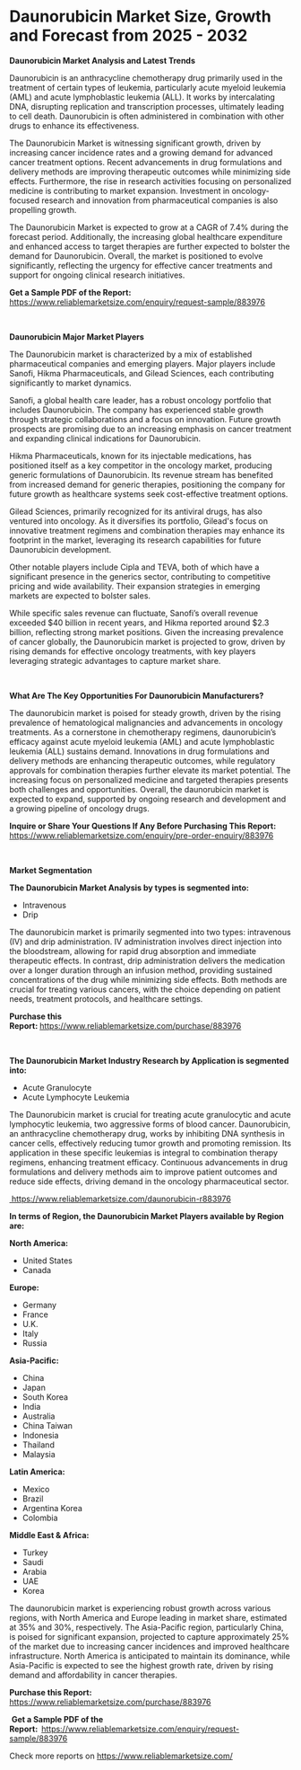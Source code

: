 <p><h1>Daunorubicin Market Size, Growth and Forecast from 2025 - 2032</h1></p><p><strong>Daunorubicin Market Analysis and Latest Trends</strong></p>
<p><p>Daunorubicin is an anthracycline chemotherapy drug primarily used in the treatment of certain types of leukemia, particularly acute myeloid leukemia (AML) and acute lymphoblastic leukemia (ALL). It works by intercalating DNA, disrupting replication and transcription processes, ultimately leading to cell death. Daunorubicin is often administered in combination with other drugs to enhance its effectiveness.</p><p>The Daunorubicin Market is witnessing significant growth, driven by increasing cancer incidence rates and a growing demand for advanced cancer treatment options. Recent advancements in drug formulations and delivery methods are improving therapeutic outcomes while minimizing side effects. Furthermore, the rise in research activities focusing on personalized medicine is contributing to market expansion. Investment in oncology-focused research and innovation from pharmaceutical companies is also propelling growth.</p><p>The Daunorubicin Market is expected to grow at a CAGR of 7.4% during the forecast period. Additionally, the increasing global healthcare expenditure and enhanced access to target therapies are further expected to bolster the demand for Daunorubicin. Overall, the market is positioned to evolve significantly, reflecting the urgency for effective cancer treatments and support for ongoing clinical research initiatives.</p></p>
<p><strong>Get a Sample PDF of the Report:&nbsp;</strong> <a href="https://www.reliablemarketsize.com/enquiry/request-sample/883976?utm_campaign=2640&utm_medium=2&utm_source=Github&utm_content=ia&utm_term=08032025&utm_id=daunorubicin">https://www.reliablemarketsize.com/enquiry/request-sample/883976</a></p>
<p>&nbsp;</p>
<p><strong>Daunorubicin Major Market Players</strong></p>
<p><p>The Daunorubicin market is characterized by a mix of established pharmaceutical companies and emerging players. Major players include Sanofi, Hikma Pharmaceuticals, and Gilead Sciences, each contributing significantly to market dynamics.</p><p>Sanofi, a global health care leader, has a robust oncology portfolio that includes Daunorubicin. The company has experienced stable growth through strategic collaborations and a focus on innovation. Future growth prospects are promising due to an increasing emphasis on cancer treatment and expanding clinical indications for Daunorubicin.</p><p>Hikma Pharmaceuticals, known for its injectable medications, has positioned itself as a key competitor in the oncology market, producing generic formulations of Daunorubicin. Its revenue stream has benefited from increased demand for generic therapies, positioning the company for future growth as healthcare systems seek cost-effective treatment options.</p><p>Gilead Sciences, primarily recognized for its antiviral drugs, has also ventured into oncology. As it diversifies its portfolio, Gilead's focus on innovative treatment regimens and combination therapies may enhance its footprint in the market, leveraging its research capabilities for future Daunorubicin development.</p><p>Other notable players include Cipla and TEVA, both of which have a significant presence in the generics sector, contributing to competitive pricing and wide availability. Their expansion strategies in emerging markets are expected to bolster sales.</p><p>While specific sales revenue can fluctuate, Sanofi’s overall revenue exceeded $40 billion in recent years, and Hikma reported around $2.3 billion, reflecting strong market positions. Given the increasing prevalence of cancer globally, the Daunorubicin market is projected to grow, driven by rising demands for effective oncology treatments, with key players leveraging strategic advantages to capture market share.</p></p>
<p>&nbsp;</p>
<p><strong>What Are The Key Opportunities For Daunorubicin Manufacturers?</strong></p>
<p><p>The daunorubicin market is poised for steady growth, driven by the rising prevalence of hematological malignancies and advancements in oncology treatments. As a cornerstone in chemotherapy regimens, daunorubicin’s efficacy against acute myeloid leukemia (AML) and acute lymphoblastic leukemia (ALL) sustains demand. Innovations in drug formulations and delivery methods are enhancing therapeutic outcomes, while regulatory approvals for combination therapies further elevate its market potential. The increasing focus on personalized medicine and targeted therapies presents both challenges and opportunities. Overall, the daunorubicin market is expected to expand, supported by ongoing research and development and a growing pipeline of oncology drugs.</p></p>
<p><strong>Inquire or Share Your Questions If Any Before Purchasing This Report:</strong> <a href="https://www.reliablemarketsize.com/enquiry/pre-order-enquiry/883976?utm_campaign=2640&utm_medium=2&utm_source=Github&utm_content=ia&utm_term=08032025&utm_id=daunorubicin">https://www.reliablemarketsize.com/enquiry/pre-order-enquiry/883976</a></p>
<p>&nbsp;</p>
<p><strong>Market Segmentation</strong></p>
<p><strong>The Daunorubicin Market Analysis by types is segmented into:</strong></p>
<p><ul><li>Intravenous</li><li>Drip</li></ul></p>
<p><p>The daunorubicin market is primarily segmented into two types: intravenous (IV) and drip administration. IV administration involves direct injection into the bloodstream, allowing for rapid drug absorption and immediate therapeutic effects. In contrast, drip administration delivers the medication over a longer duration through an infusion method, providing sustained concentrations of the drug while minimizing side effects. Both methods are crucial for treating various cancers, with the choice depending on patient needs, treatment protocols, and healthcare settings.</p></p>
<p><strong>Purchase this Report:&nbsp;</strong><a href="https://www.reliablemarketsize.com/purchase/883976?utm_campaign=2640&utm_medium=2&utm_source=Github&utm_content=ia&utm_term=08032025&utm_id=daunorubicin">https://www.reliablemarketsize.com/purchase/883976</a></p>
<p>&nbsp;</p>
<p><strong>The Daunorubicin Market Industry Research by Application is segmented into:</strong></p>
<p><ul><li>Acute Granulocyte</li><li>Acute Lymphocyte Leukemia</li></ul></p>
<p><p>The Daunorubicin market is crucial for treating acute granulocytic and acute lymphocytic leukemia, two aggressive forms of blood cancer. Daunorubicin, an anthracycline chemotherapy drug, works by inhibiting DNA synthesis in cancer cells, effectively reducing tumor growth and promoting remission. Its application in these specific leukemias is integral to combination therapy regimens, enhancing treatment efficacy. Continuous advancements in drug formulations and delivery methods aim to improve patient outcomes and reduce side effects, driving demand in the oncology pharmaceutical sector.</p></p>
<p><a href="https://www.reliablemarketsize.com/daunorubicin-r883976?utm_campaign=2640&utm_medium=2&utm_source=Github&utm_content=ia&utm_term=08032025&utm_id=daunorubicin">&nbsp;https://www.reliablemarketsize.com/daunorubicin-r883976</a></p>
<p><strong>In terms of Region, the Daunorubicin Market Players available by Region are:</strong></p>
<p>
    <p> <strong> North America: </strong>
        <ul>
            <li>United States</li>
            <li>Canada</li>
        </ul>
        </p> 
    <p> <strong> Europe: </strong>
        <ul>
            <li>Germany</li>
            <li>France</li>
            <li>U.K.</li>
            <li>Italy</li>
            <li>Russia</li>
        </ul>
        </p> 
    <p> <strong> Asia-Pacific: </strong>
        <ul>
            <li>China</li>
            <li>Japan</li>
            <li>South Korea</li>
            <li>India</li>
            <li>Australia</li>
            <li>China Taiwan</li>
            <li>Indonesia</li>
            <li>Thailand</li>
            <li>Malaysia</li>
        </ul>
        </p> 
    <p> <strong> Latin America: </strong>
        <ul>
            <li>Mexico</li>
            <li>Brazil</li>
            <li>Argentina Korea</li>
            <li>Colombia</li>
        </ul>
        </p> 
    <p> <strong> Middle East & Africa: </strong>
        <ul>
            <li>Turkey</li>
            <li>Saudi</li>
            <li>Arabia</li>
            <li>UAE</li>
            <li>Korea</li>
        </ul>
    </p>
    </p>
<p><p>The daunorubicin market is experiencing robust growth across various regions, with North America and Europe leading in market share, estimated at 35% and 30%, respectively. The Asia-Pacific region, particularly China, is poised for significant expansion, projected to capture approximately 25% of the market due to increasing cancer incidences and improved healthcare infrastructure. North America is anticipated to maintain its dominance, while Asia-Pacific is expected to see the highest growth rate, driven by rising demand and affordability in cancer therapies.</p></p>
<p><strong>Purchase this Report: </strong><a href="https://www.reliablemarketsize.com/purchase/883976?utm_campaign=2640&utm_medium=2&utm_source=Github&utm_content=ia&utm_term=08032025&utm_id=daunorubicin">https://www.reliablemarketsize.com/purchase/883976</a></p>
<p>&nbsp;<strong>Get a Sample PDF of the Report:&nbsp;&nbsp;</strong><a href="https://www.reliablemarketsize.com/enquiry/request-sample/883976?utm_campaign=2640&utm_medium=2&utm_source=Github&utm_content=ia&utm_term=08032025&utm_id=daunorubicin">https://www.reliablemarketsize.com/enquiry/request-sample/883976</a></p>
<p><strong></strong></p>
<p>Check more reports on <a href="https://www.reliablemarketsize.com/?utm_campaign=2640&utm_medium=2&utm_source=Github&utm_content=ia&utm_term=08032025&utm_id=daunorubicin">https://www.reliablemarketsize.com/</a></p>